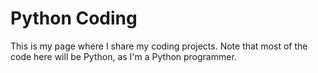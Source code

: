 # Python Coding
This is my page where I share my coding projects. Note that most of the code here will be Python, as I'm a Python programmer.
